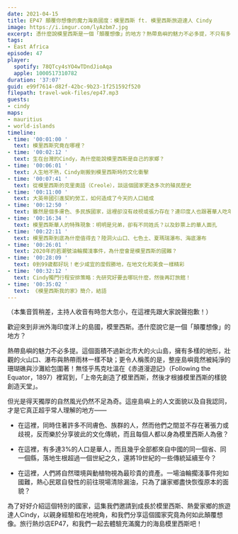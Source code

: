 ```yaml
---
date: 2021-04-15
title: EP47 顛覆你想像的魔力海島國度：模里西斯 ft. 模里西斯旅遊達人 Cindy
image: https://i.imgur.com/lyAzbm7.jpg
excerpt: 憑什麼說模里西斯是一個「顛覆想像」的地方？熱帶島嶼的魅力不必多提，不只有多樣的地形，整座島嶼還被純淨的珊瑚礁與沙灘給包圍著！然而不只是這樣，在這個多民族的國家，族群之間並不存在著張力或歧視，反而樂於分享彼此的文化傳統！就讓我們跟著成長於模里西斯、熱愛家鄉的旅遊達人Cindy，一起體驗這裡突破你想像的國家面貌吧！
tags:
- East Africa
episode: 47
player:
  spotify: 78QTcy4sYO4wTDndJioAqa
  apple: 1000517310782
duration: '37:07'
guid: e99f7614-d82f-42bc-9b23-1f251592f520
filepath: travel-wok-files/ep47.mp3
guests:
- cindy
maps:
- mauritius
- world-islands
timeline:
- time: '00:01:00 '
  text: 模里西斯究竟在哪裡？
- time: '00:02:12 '
  text: 生在台灣的Cindy，為什麼能說模里西斯是自己的家鄉？
- time: '00:06:01 '
  text: 人生地不熟，Cindy剛搬到模里西斯時的文化衝擊
- time: '00:07:41 '
  text: 從模里西斯的克里奧語（Creole），談這個國家更迭多次的殖民歷史
- time: '00:11:00 '
  text: 大英帝國引進契約勞工，如何造成了今天的人口組成
- time: '00:12:50 '
  text: 雖然是個多膚色、多民族國家，這裡卻沒有歧視或張力存在？連印度人也跟著華人吃年糕！
- time: '00:16:34 '
  text: 模里西斯華人的特殊現象：明明是兄弟，卻有不同姓氏？以及鈔票上的華人面孔
- time: '00:22:11 '
  text: 模里西斯到底為什麼值得去？陸洞火山口、七色土、夏瑪瑞瀑布、海底瀑布
- time: '00:26:01 '
  text: 2020年的若潮號油輪擱淺事件，為什麼會是模里西斯的國難？
- time: '00:28:09 '
  text: 0到99歲都好玩！老少咸宜的度假勝地，在地文化和美食一樣精彩
- time: '00:32:12 '
  text: Cindy獨門行程安排策略：先研究好要去哪玩什麼，然後再訂旅館！
- time: '00:35:02 '
  text: 《模里西斯我的家》簡介，結語
---
```


（本集音質稍差，主持人收音有時忽大忽小，在這裡先跟大家說聲抱歉！）

歡迎來到非洲外海印度洋上的島國，模里西斯。憑什麼說它是一個「顛覆想像」的地方？

熱帶島嶼的魅力不必多提。這個面積不過新北市大的火山島，擁有多樣的地形，壯觀的火山口、瀑布與熱帶雨林一樣不缺；更令人稱羨的是，整座島嶼竟然被純淨的珊瑚礁與沙灘給包圍著！無怪乎馬克吐溫在《赤道漫遊記》（Following the Equator，1897）裡寫到，「上帝先創造了模里西斯，然後才根據模里西斯的樣貌創造天堂」。

但光是得天獨厚的自然風光仍然不足為奇。這座島嶼上的人文面貌以及自我認同，才是它真正超乎常人理解的地方——

- 在這裡，同時住著許多不同膚色、族群的人，然而他們之間並不存在著張力或歧視，反而樂於分享彼此的文化傳統，而且每個人都以身為模里西斯人為傲？

- 在這裡，有多達3%的人口是華人，而且幾乎全部都來自中國的同一個省、同一個縣，落地生根超過一個世紀之久，還將19世紀的一些傳統延續至今？

- 在這裡，人們將自然環境與動植物視為最珍貴的資產。一場油輪擱淺事件宛如國難，熱心民眾自發性的前往現場清除漏油，只為了讓家鄉盡快恢復原本的面貌？

為了好好介紹這個特別的國家，這集我們邀請到成長於模里西斯、熱愛家鄉的旅遊達人Cindy，以親身經驗和在地視角，和我們分享這個國家究竟為何如此顛覆想像。旅行熱炒店EP47，和我們一起去體驗充滿魔力的海島模里西斯吧！

